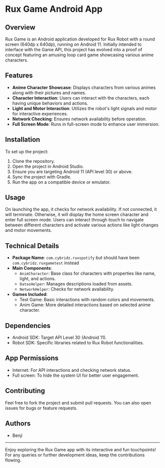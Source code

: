 # Rux Game Android App

## Overview

Rux Game is an Android application developed for Rux Robot with a round screen (640dp x 640dp), running on Android 11. Initially intended to interface with the Game API, this project has evolved into a proof of concept featuring an amusing loop card game showcasing various anime characters.

## Features

- **Anime Character Showcase**: Displays characters from various animes along with their pictures and names.
- **Character Interaction**: Users can interact with the characters, each having unique behaviors and actions.
- **Light and Motor Interaction**: Utilizes the robot's light signals and motor for interactive experiences.
- **Network Checking**: Ensures network availability before operation.
- **Full Screen Mode**: Runs in full-screen mode to enhance user immersion.

## Installation

To set up the project:

1. Clone the repository.
2. Open the project in Android Studio.
3. Ensure you are targeting Android 11 (API level 30) or above.
4. Sync the project with Gradle.
5. Run the app on a compatible device or emulator.

## Usage

On launching the app, it checks for network availability. If not connected, it will terminate. Otherwise, it will display the home screen character and enter full screen mode. Users can interact through touch to navigate between different characters and activate various actions like light changes and motor movements.

## Technical Details

- **Package Name**: `com.cybridz.ruxspotify` but should have been `com.cybridz.ruxgametest` instead
- **Main Components**:
    - `AnimCharacter`: Base class for characters with properties like name, light, and actions.
    - `DatasHelper`: Manages descriptions loaded from assets.
    - `NetworkHelper`: Checks for network availability.
- **Games Included**:
    - Test Game: Basic interactions with random colors and movements.
    - Anim Game: More detailed interactions based on selected anime character.

## Dependencies

- Android SDK: Target API Level 30 (Android 11).
- Robot SDK: Specific libraries related to Rux Robot functionalities.

## App Permissions

- Internet: For API interactions and checking network status.
- Full screen: To hide the system UI for better user engagement.

## Contributing

Feel free to fork the project and submit pull requests. You can also open issues for bugs or feature requests.

## Authors

- Benji
---

Enjoy exploring the Rux Game app with its interactive and fun touchpoints! For any queries or further development ideas, keep the contributions flowing.
